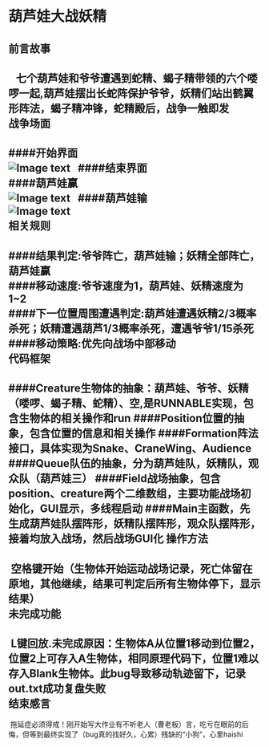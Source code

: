 葫芦娃大战妖精<bc>
===
前言故事<bc>
---
    七个葫芦娃和爷爷遭遇到蛇精、蝎子精带领的六个喽啰一起,葫芦娃摆出长蛇阵保护爷爷，妖精们站出鹤翼形阵法，蝎子精冲锋，蛇精殿后，战争一触即发<br>
战争场面<bc>
---
####开始界面<br>
![Image text](https://github.com/YMing-Li/java-2017f-homework/blob/master/Fianl%20Project/%E6%9D%8E%E4%B8%80%E9%B8%A3-151220056/relatedpicsfor_readme/start.png)  
####结束界面<br>
####葫芦娃赢<br>
![Image text](https://github.com/YMing-Li/java-2017f-homework/blob/master/Fianl%20Project/%E6%9D%8E%E4%B8%80%E9%B8%A3-151220056/relatedpicsfor_readme/end_win.png)  
####葫芦娃输<br>
![Image text](https://github.com/YMing-Li/java-2017f-homework/blob/master/Fianl%20Project/%E6%9D%8E%E4%B8%80%E9%B8%A3-151220056/relatedpicsfor_readme/end_lose.png) <br>
相关规则<bc>
---
####结果判定:爷爷阵亡，葫芦娃输；妖精全部阵亡，葫芦娃赢<br>
####移动速度:爷爷速度为1，葫芦娃、妖精速度为1~2<br>
####下一位置周围遭遇判定:葫芦娃遭遇妖精2/3概率杀死；妖精遭遇葫芦1/3概率杀死，遭遇爷爷1/15杀死<br>
####移动策略:优先向战场中部移动<br>
代码框架<bc>
---
####Creature生物体的抽象：葫芦娃、爷爷、妖精（喽啰、蝎子精、蛇精）、空,是RUNNABLE实现，包含生物体的相关操作和run<bc>
####Position位置的抽象，包含位置的信息和相关操作<bc>
####Formation阵法接口，具体实现为Snake、CraneWing、Audience<bc>
####Queue队伍的抽象，分为葫芦娃队，妖精队，观众队（葫芦娃三）<bc>
####Field战场抽象，包含position、creature两个二维数组，主要功能战场初始化，GUI显示，多线程启动<bc>
####Main主函数，先生成葫芦娃队摆阵形，妖精队摆阵形，观众队摆阵形，接着均放入战场，然后战场GUI化<bc>
操作方法<bc>
---
  空格键开始（生物体开始运动战场记录，死亡体留在原地，其他继续，结果可判定后所有生物体停下，显示结果）<br>
未完成功能
---
  L键回放.未完成原因：生物体A从位置1移动到位置2，位置2上可存入A生物体，相同原理代码下，位置1难以存入Blank生物体。此bug导致移动轨迹留下，记录out.txt成功复盘失败<br> 
结束感言
---
  拖延症必须得戒！刚开始写大作业有不听老人（曹老板）言，吃亏在眼前的后悔，但等到最终实现了（bug真的找好久，心累）残缺的“小狗”，心里haishi
